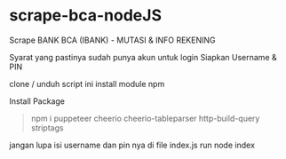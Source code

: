 # scrape-bca-nodeJS
Scrape BANK BCA (IBANK) - MUTASI & INFO REKENING

Syarat yang pastinya sudah punya akun untuk login
Siapkan Username & PIN

clone / unduh script ini
install module npm

Install Package

> npm i puppeteer cheerio cheerio-tableparser http-build-query striptags

jangan lupa isi username dan pin nya di file index.js
run node index
